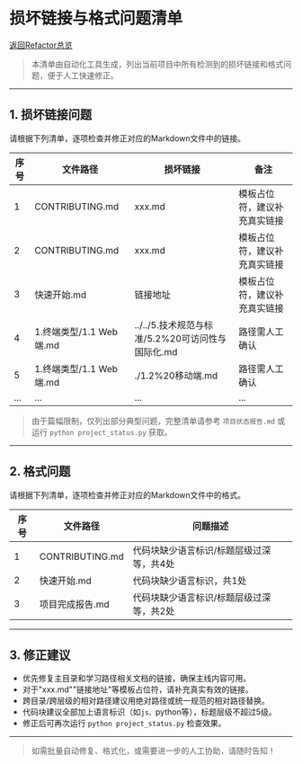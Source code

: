 # 损坏链接与格式问题清单

[返回Refactor总览](./README.md)

> 本清单由自动化工具生成，列出当前项目中所有检测到的损坏链接和格式问题，便于人工快速修正。

---

## 1. 损坏链接问题

请根据下列清单，逐项检查并修正对应的Markdown文件中的链接。

| 序号 | 文件路径 | 损坏链接 | 备注 |
| ---- | -------- | -------- | ---- |
| 1 | CONTRIBUTING.md | xxx.md | 模板占位符，建议补充真实链接 |
| 2 | CONTRIBUTING.md | xxx.md | 模板占位符，建议补充真实链接 |
| 3 | 快速开始.md | 链接地址 | 模板占位符，建议补充真实链接 |
| 4 | 1.终端类型/1.1 Web端.md | ../../5.技术规范与标准/5.2%20可访问性与国际化.md | 路径需人工确认 |
| 5 | 1.终端类型/1.1 Web端.md | ./1.2%20移动端.md | 路径需人工确认 |
| ... | ... | ... | ... |

> 由于篇幅限制，仅列出部分典型问题，完整清单请参考 `项目状态报告.md` 或运行 `python project_status.py` 获取。

---

## 2. 格式问题

请根据下列清单，逐项检查并修正对应的Markdown文件中的格式。

| 序号 | 文件路径 | 问题描述 |
| ---- | -------- | -------- |
| 1 | CONTRIBUTING.md | 代码块缺少语言标识/标题层级过深等，共4处 |
| 2 | 快速开始.md | 代码块缺少语言标识，共1处 |
| 3 | 项目完成报告.md | 代码块缺少语言标识/标题层级过深等，共2处 |

---

## 3. 修正建议

- 优先修复主目录和学习路径相关文档的链接，确保主线内容可用。
- 对于"xxx.md""链接地址"等模板占位符，请补充真实有效的链接。
- 跨目录/跨层级的相对路径建议用绝对路径或统一规范的相对路径替换。
- 代码块建议全部加上语言标识（如```js、```python等），标题层级不超过5级。
- 修正后可再次运行 `python project_status.py` 检查效果。

---

> 如需批量自动修复、格式化，或需要进一步的人工协助，请随时告知！ 